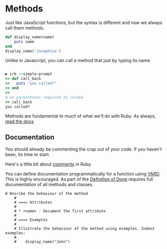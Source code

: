 # Methods

Just like JavaScript functions, but the syntax is different and now we always call them methods.

```ruby
def display_name(name)
    puts name
end
display_name('Josephina')
```

Unlike in Javascript, you can call a method that just by typing its name 

```ruby

▶ irb --simple-prompt
>> def call_back
>>   puts "you called?"
>> end
>> 
# no parentheses required to invoke
>> call_back
you called?

```


Methods are fundamental to much of what we'll do with Ruby. As always, [read the docs](https://ruby-doc.org/core-2.4.2/Method.html)


## Documentation

You should already be commenting the crap out of your code. If you haven't been, its time to start. 

Here's a little bit about [comments](https://github.com/bbatsov/ruby-style-guide#comments) in Ruby.


You can define documentation programmatically for a function using [YARD](https://yardoc.org/). This is highly encouraged. As part of the [Definition of Done](../EMPLOYEE_HANDBOOK.md) requires full documentation of all methods and classes.

```
# Desribe the behaviour of the method
    #
    # ==== Attributes
    #
    # * +name+ - Document the first attribute
    #
    # ==== Examples
    #
    # Illustrate the behaviour of the method using examples. Indent examples:
    #
    #    display_name("John")
```

